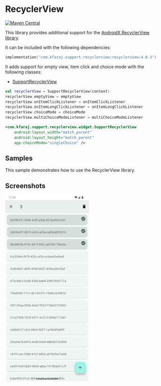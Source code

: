 # RecyclerView

[![Maven Central](https://img.shields.io/maven-central/v/com.kfaraj.support.recyclerview/recyclerview)](https://central.sonatype.com/artifact/com.kfaraj.support.recyclerview/recyclerview)

This library provides additional support for the
[AndroidX RecyclerView library](https://developer.android.com/jetpack/androidx/releases/recyclerview).

It can be included with the following dependencies:

```kotlin
implementation("com.kfaraj.support.recyclerview:recyclerview:4.0.3")
```

It adds support for empty view, item click and choice mode with the following classes:

- [SupportRecyclerView](recyclerview/src/main/java/com/kfaraj/support/recyclerview/widget/SupportRecyclerView.java)

```kotlin
val recyclerView = SupportRecyclerView(context)
recyclerView.emptyView = emptyView
recyclerView.onItemClickListener = onItemClickListener
recyclerView.onItemLongClickListener = onItemLongClickListener
recyclerView.choiceMode = choiceMode
recyclerView.multiChoiceModeListener = multiChoiceModeListener
```

```xml
<com.kfaraj.support.recyclerview.widget.SupportRecyclerView
    android:layout_width="match_parent"
    android:layout_height="match_parent"
    app:choiceMode="singleChoice" />
```

## Samples

This sample demonstrates how to use the RecyclerView library.

## Screenshots

![RecyclerView sample](screenshots/recyclerview.webp)

